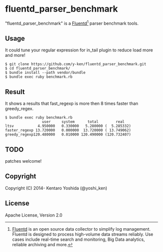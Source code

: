 # fluentd_parser_benchmark

"fluentd_parser_benchmark" is a [Fluentd](http://www.fluentd.org/)[^1] parser benchmark tools.

## Usage

It could tune your regular expression for in_tail plugin to reduce load more and more!


    $ git clone https://github.com/y-ken/fluentd_parser_benchmark.git
    $ cd fluentd_parser_benchmark/
    $ bundle install --path vendor/bundle
    $ bundle exec ruby benchmark.rb

## Result

It shows a results that fast_regexp is more then 8 times faster than greedy_regex.

    $ bundle exec ruby benchmark.rb
                     user     system      total        real
    ltsv           4.950000   0.330000   5.280000 (  5.285332)
    faster_regexp 13.720000   0.000000  13.720000 ( 13.749062)
    greedy_regexp120.480000   0.010000 120.490000 (120.732407)

## TODO

patches welcome!

## Copyright

Copyright (C) 2014- Kentaro Yoshida (@yoshi_ken)

## License

Apache License, Version 2.0

[^1]: [Fluentd](http://www.fluentd.org/) is an open source data collector to simplify log management. Fluentd is designed to process high-volume data streams reliably. Use cases include real-time search and monitoring, Big Data analytics, reliable archiving and more.
